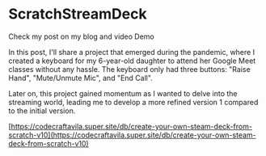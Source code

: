 # ScratchStreamDeck
Check my post on my blog and video Demo

In this post, I'll share a project that emerged during the pandemic, where I created a keyboard for my 6-year-old daughter to attend her Google Meet classes without any hassle. The keyboard only had three buttons: "Raise Hand", "Mute/Unmute Mic", and "End Call".

Later on, this project gained momentum as I wanted to delve into the streaming world, leading me to develop a more refined version 1 compared to the initial version.

[https://codecraftavila.super.site/db/create-your-own-steam-deck-from-scratch-v10](https://codecraftavila.super.site/db/create-your-own-steam-deck-from-scratch-v10)
